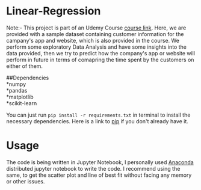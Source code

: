 # Linear-Regression
Note:- This project is part of an Udemy Course [course link](https://www.udemy.com/course/python-for-data-science-and-machine-learning-bootcamp/).
Here, we are provided with a sample dataset containing customer information for the campany's app and website, which is also provided in the course. We perform some exploratory Data Analysis and have some insights into the data provided, then we try to predict how the company's app or website will perform in future in terms of comapring the time spent by the customers on either of them.

##Dependencies  
*numpy  
*pandas  
*matplotlib  
*scikit-learn  

You can just run ```pip install -r requirements.txt``` in terminal to install the necessary dependencies. Here is a link to [pip](https://pip.pypa.io/en/stable/installation/) if you don't already have it.

# Usage 
The code is being written in Jupyter Notebook, I personally used [Anaconda](https://www.anaconda.com/products/distribution) distributed jupyter notebook to write the code. I recommend using the same, to get the scatter plot and line of best fit without facing any memory or other issues.
